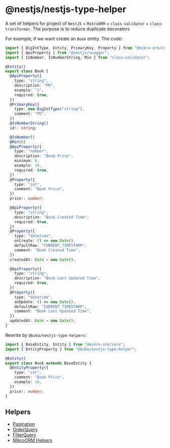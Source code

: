 # @nestjs/nestjs-type-helper

A set of helpers for project of `NestJS` + `MikroORM` + `class-validator` + `class-transformer`.
The purpose is to reduce duplicate decorators

For example, if we want create an `Book` entity. The code:

```typescript
import { BigIntType, Entity, PrimaryKey, Property } from "@mikro-orm/core";
import { ApiProperty } from "@nestjs/swagger";
import { IsNumber, IsNumberString, Min } from "class-validator";

@Entity()
export class Book {
  @ApiProperty({
    type: "string",
    description: "PK",
    example: "1",
    required: true,
  })
  @PrimaryKey({
    type: new BigIntType("string"),
    comment: "PK",
  })
  @IsNumberString()
  id!: string;

  @IsNumber()
  @Min(0)
  @ApiProperty({
    type: "number",
    description: "Book Price",
    minimum: 0,
    example: 10,
    required: true,
  })
  @Property({
    type: "int",
    comment: "Book Price",
  })
  price!: number;

  @ApiProperty({
    type: "string",
    description: "Book Created Time",
    required: true,
  })
  @Property({
    type: "datetime",
    onCreate: () => new Date(),
    defaultRaw: "CURRENT_TIMESTAMP",
    comment: "Book Created Time",
  })
  createdAt: Date = new Date();

  @ApiProperty({
    type: "string",
    description: "Book Last Updated Time",
    required: true,
  })
  @Property({
    type: "datetime",
    onUpdate: () => new Date(),
    defaultRaw: "CURRENT_TIMESTAMP",
    comment: "Book Last Updated Time",
  })
  updatedAt: Date = new Date();
}
```

Rewrite by `@buka/nestjs-type-helpers`:

```typescript
import { BaseEntity, Entity } from "@mikro-orm/core";
import { EntityProperty } from "@buka/nestjs-type-helper";

@Entity()
export class Book extends BaseEntity {
  @EntityProperty({
    type: "int",
    comment: "Book Price",
    example: 10,
  })
  price!: number;
}
```

## Helpers

- [Pagination](./src/pagination/README.md)
- [OrderQuery](./src/order-query/README.md)
- [FilterQuery](./src/filter-query/README.md)
- [MikroORM Helpers](./src/mikro-orm/README.md)
